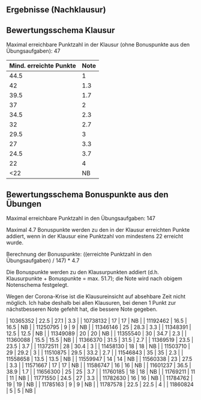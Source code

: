 ## Ergebnisse (Nachklausur)
## Bewertungsschema Klausur

Maximal erreichbare Punktzahl in der Klausur (ohne Bonuspunkte aus den Übungsaufgaben): 47

| Mind. erreichte Punkte | Note |
|---|---|
| 44.5 | 1 |
| 42 | 1.3 |
| 39.5 | 1.7 |
| 37 | 2 |
| 34.5 | 2.3 |
| 32 | 2.7 |
| 29.5 | 3 |
| 27 | 3.3 |
| 24.5 | 3.7 |
| 22 | 4 |
| <22 | NB |


## Bewertungsschema Bonuspunkte aus den Übungen

Maximal erreichbare Punktzahl in den Übungsaufgaben: 147

Maximal 4.7 Bonuspunkte werden zu den in der Klausur erreichten Punkte addiert, wenn in der Klausur eine Punktzahl von mindestens 22 
erreicht wurde.

Berechnung der Bonuspunkte: ((erreichte Punktzahl in den Übungsaufgaben) / 147) * 4.7

Die Bonuspunkte werden zu den Klausurpunkten addiert (d.h. Klausurpunkte + Bonuspunkte = max. 51.7); 
die Note wird nach obigem Notenschema festgelegt.

Wegen der Corona-Krise ist die Klausureinsicht auf absehbare Zeit nicht möglich.
Ich habe deshalb bei allen Klausuren, bei denen 1 Punkt zur nächstbesseren Note gefehlt hat, die bessere Note gegeben.

| 10365352 | 22.5 | 27.1 | 3.3 |
| 10738132 | 17 | 17 | NB |
| 11192462 | 16.5 | 16.5 | NB |
| 11250795 | 9 | 9 | NB |
| 11346146 | 25 | 28.3 | 3.3 |
| 11348391 | 12.5 | 12.5 | NB |
| 11349089 | 20 | 20 | NB  |
| 11355540 | 30 | 34.7 | 2.3 |
| 11360088 | 15.5 | 15.5 | NB |
| 11366370 | 31.5 | 31.5 | 2.7 |
| 11369519 | 23.5 | 23.5 | 3.7 |
| 11372511 | 28 | 30.4 | 3 |
| 11458130 | 18 | 18 | NB |
| 11503710 | 29 | 29.2 | 3 |
| 11510875 | 29.5 | 33.2 | 2.7 |
| 11546843 | 35 | 35 | 2.3 |
| 11558658 | 13.5 | 13.5 | NB |
| 11559947 | 14 | 14 | NB |
| 11560338 | 23 | 27.5 | 3.3 |
| 11571667 | 17 | 17 | NB |
| 11586747 | 16 | 16 | NB |
| 11601237 | 36.5 | 38.9 | 1.7 |
| 11656300 | 25 | 25 | 3.7 |
| 11760185 | 18 | 18 | NB |
| 11769211 | 11 | 11 | NB |
| 11771550 | 24.5 | 27 | 3.3 |
| 11782630 | 16 | 16 | NB |
| 11784762 | 19 | 19 | NB |
| 11785163 | 9 | 9 | NB |
| 11787578 | 22.5 | 22.5 | 4 |
| 11860824 | 5 | 5 | NB |

